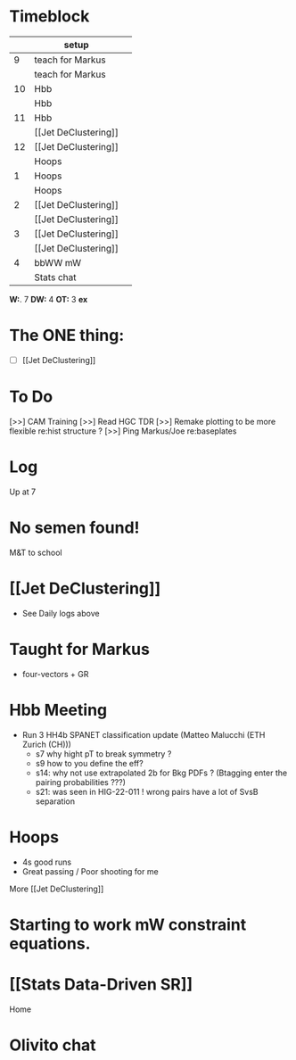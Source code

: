 # Timeblock

|     | setup                |     |
| --- | -------------------- | --- |
| 9   | teach for Markus     |     |
|     | teach for Markus     |     |
| 10  | Hbb                  |     |
|     | Hbb                  |     |
| 11  | Hbb                  |     |
|     | [[Jet DeClustering]] |     |
| 12  | [[Jet DeClustering]] |     |
|     | Hoops                |     |
| 1   | Hoops                |     |
|     | Hoops                |     |
| 2   | [[Jet DeClustering]] |     |
|     | [[Jet DeClustering]] |     |
| 3   | [[Jet DeClustering]] |     |
|     | [[Jet DeClustering]] |     |
| 4   | bbWW mW              |     |
|     | Stats chat           |     |

**W:**. 7 
**DW:**  4
**OT:**  3
**ex** 

# The ONE thing: 
- [ ] [[Jet DeClustering]]

# To Do
 [>>] CAM Training
 [>>] Read HGC TDR
 [>>] Remake plotting to be more flexible re:hist structure ? 
 [>>] Ping Markus/Joe re:baseplates

# Log

Up at 7

# No semen found! 

M&T to school 

# [[Jet DeClustering]]
- See Daily logs above

# Taught for Markus
- four-vectors + GR

# Hbb Meeting
- Run 3 HH4b SPANET classification update (Matteo Malucchi (ETH Zurich (CH)))
	- s7 why hight pT to break symmetry ?
	- s9 how to you define the eff?
	- s14: why not use extrapolated 2b for Bkg PDFs ? (Btagging enter the pairing probabilities ???)
	- s21: was seen in HIG-22-011 ! wrong pairs have a lot of SvsB separation 


# Hoops 
- 4s good runs
- Great passing / Poor shooting for me

More [[Jet DeClustering]]

# Starting to work mW constraint equations. 


# [[Stats Data-Driven SR]]

Home 

# Olivito chat

